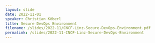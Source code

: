 ```yaml
---
layout: slide
date: 2022-11-01
speaker: Christian Köberl
title: Secure DevOps Environment
filename: /slides/2022-11/CNCF-Linz-Secure-DevOps-Environment.pdf
permalink: /slides/2022-11-CNCF-Linz-Secure-DevOps-Environment
---
```

